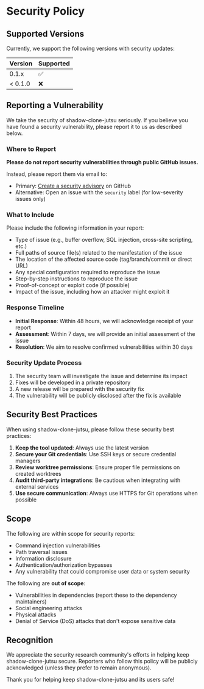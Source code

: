 # Security Policy

## Supported Versions

Currently, we support the following versions with security updates:

| Version | Supported          |
| ------- | ------------------ |
| 0.1.x   | :white_check_mark: |
| < 0.1.0 | :x:                |

## Reporting a Vulnerability

We take the security of shadow-clone-jutsu seriously. If you believe you have found a security vulnerability, please report it to us as described below.

### Where to Report

**Please do not report security vulnerabilities through public GitHub issues.**

Instead, please report them via email to:
- Primary: [Create a security advisory](https://github.com/hashiramaendure/shadow-clone-jutsu/security/advisories/new) on GitHub
- Alternative: Open an issue with the `security` label (for low-severity issues only)

### What to Include

Please include the following information in your report:

- Type of issue (e.g., buffer overflow, SQL injection, cross-site scripting, etc.)
- Full paths of source file(s) related to the manifestation of the issue
- The location of the affected source code (tag/branch/commit or direct URL)
- Any special configuration required to reproduce the issue
- Step-by-step instructions to reproduce the issue
- Proof-of-concept or exploit code (if possible)
- Impact of the issue, including how an attacker might exploit it

### Response Timeline

- **Initial Response**: Within 48 hours, we will acknowledge receipt of your report
- **Assessment**: Within 7 days, we will provide an initial assessment of the issue
- **Resolution**: We aim to resolve confirmed vulnerabilities within 30 days

### Security Update Process

1. The security team will investigate the issue and determine its impact
2. Fixes will be developed in a private repository
3. A new release will be prepared with the security fix
4. The vulnerability will be publicly disclosed after the fix is available

## Security Best Practices

When using shadow-clone-jutsu, please follow these security best practices:

1. **Keep the tool updated**: Always use the latest version
2. **Secure your Git credentials**: Use SSH keys or secure credential managers
3. **Review worktree permissions**: Ensure proper file permissions on created worktrees
4. **Audit third-party integrations**: Be cautious when integrating with external services
5. **Use secure communication**: Always use HTTPS for Git operations when possible

## Scope

The following are within scope for security reports:

- Command injection vulnerabilities
- Path traversal issues
- Information disclosure
- Authentication/authorization bypasses
- Any vulnerability that could compromise user data or system security

The following are **out of scope**:

- Vulnerabilities in dependencies (report these to the dependency maintainers)
- Social engineering attacks
- Physical attacks
- Denial of Service (DoS) attacks that don't expose sensitive data

## Recognition

We appreciate the security research community's efforts in helping keep shadow-clone-jutsu secure. Reporters who follow this policy will be publicly acknowledged (unless they prefer to remain anonymous).

Thank you for helping keep shadow-clone-jutsu and its users safe!